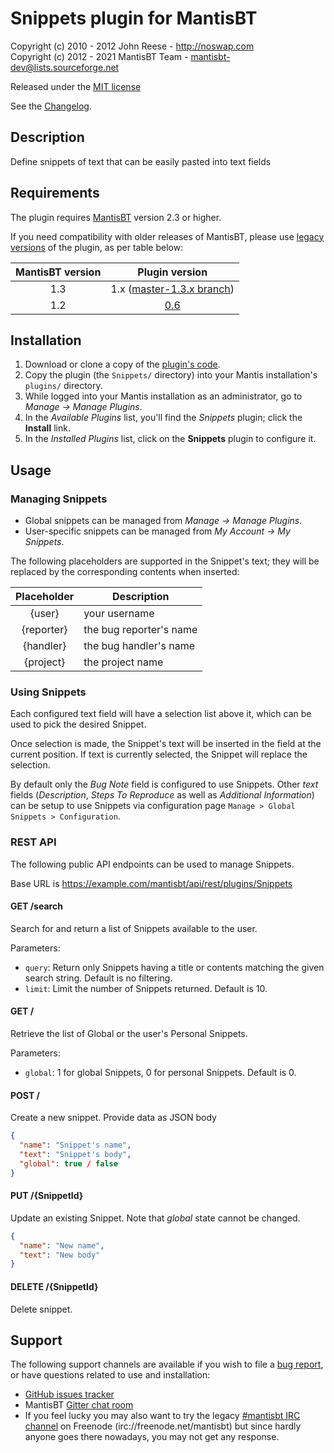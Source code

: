 # Snippets plugin for MantisBT

Copyright (c) 2010 - 2012  John Reese - http://noswap.com  
Copyright (c) 2012 - 2021  MantisBT Team - mantisbt-dev@lists.sourceforge.net

Released under the [MIT license](http://opensource.org/licenses/MIT)

See the [Changelog](https://github.com/mantisbt-plugins/snippets/blob/master/CHANGELOG.md).


## Description

Define snippets of text that can be easily pasted into text fields


## Requirements

The plugin requires [MantisBT](http://mantisbt.org/) version 2.3 or higher.

If you need compatibility with older releases of MantisBT, please use [legacy
versions](https://github.com/mantisbt-plugins/snippets/releases) of the plugin, 
as per table below:

| MantisBT version |                                       Plugin version                                        |
|:----------------:|:-------------------------------------------------------------------------------------------:|
|       1.3        | 1.x ([master-1.3.x branch](https://github.com/mantisbt-plugins/snippets/tree/master-1.3.x)) |
|       1.2        |            [0.6](https://github.com/mantisbt-plugins/snippets/releases/tag/v0.6)            |


## Installation

1. Download or clone a copy of the [plugin's code](https://github.com/mantisbt-plugins/snippets).
2. Copy the plugin (the `Snippets/` directory) into your Mantis
   installation's `plugins/` directory.
3. While logged into your Mantis installation as an administrator, go to
   *Manage -> Manage Plugins*.
4. In the *Available Plugins* list, you'll find the *Snippets* plugin;
   click the **Install** link.
5. In the *Installed Plugins* list, click on the **Snippets** plugin to configure it.


## Usage

### Managing Snippets

- Global snippets can be managed from *Manage -> Manage Plugins*.
- User-specific snippets can be managed from *My Account -> My Snippets*.

The following placeholders are supported in the Snippet's text; they will be
replaced by the corresponding contents when inserted:

| Placeholder  | Description             |
|:------------:|-------------------------|
|    {user}    | your username           |
|  {reporter}  | the bug reporter's name |
|  {handler}   | the bug handler's name  |
|  {project}   | the project name        |


### Using Snippets

Each configured text field will have a selection list above it, which can be
used to pick the desired Snippet.

Once selection is made, the Snippet's text will be inserted in the field at the
current position. If text is currently selected, the Snippet will replace the
selection.

By default only the *Bug Note* field is configured to use Snippets.
Other *text* fields (*Description*, *Steps To Reproduce* as well as *Additional
Information*) can be setup to use Snippets via configuration page `Manage > Global Snippets > Configuration`.

### REST API

The following public API endpoints can be used to manage Snippets.

Base URL is https://example.com/mantisbt/api/rest/plugins/Snippets

#### GET /search

Search for and return a list of Snippets available to the user.

Parameters:
- `query`: Return only Snippets having a title or contents matching the given
  search string. Default is no filtering.
- `limit`: Limit the number of Snippets returned. Default is 10.

#### GET /

Retrieve the list of Global or the user's Personal Snippets.

Parameters:
- `global`: 1 for global Snippets, 0 for personal Snippets. Default is 0.

#### POST /

Create a new snippet. Provide data as JSON body

```json
{
  "name": "Snippet's name",
  "text": "Snippet's body",
  "global": true / false
}
```

#### PUT /{SnippetId}

Update an existing Snippet.
Note that *global* state cannot be changed.

```json
{
  "name": "New name",
  "text": "New body"
}
```

#### DELETE /{SnippetId}

Delete snippet.


## Support

The following support channels are available if you wish to file a
[bug report](https://github.com/mantisbt-plugins/snippets/issues/new),
or have questions related to use and installation:

  - [GitHub issues tracker](http://github.com/mantisbt-plugins/snippets/issues)
  - MantisBT [Gitter chat room](https://gitter.im/mantisbt/mantisbt)
  - If you feel lucky you may also want to try the legacy
    [#mantisbt IRC channel](https://webchat.freenode.net/?channels=%23mantisbt)
    on Freenode (irc://freenode.net/mantisbt)
    but since hardly anyone goes there nowadays, you may not get any response.
